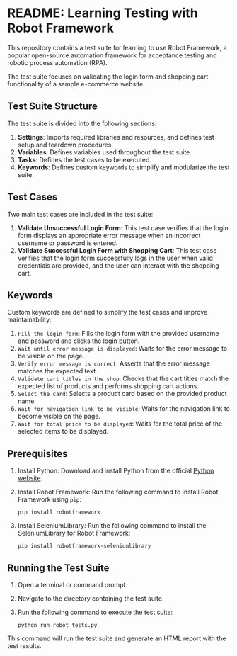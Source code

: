 # README: Learning Testing with Robot Framework

This repository contains a test suite for learning to use Robot Framework, a popular open-source automation framework for acceptance testing and robotic process automation (RPA).

The test suite focuses on validating the login form and shopping cart functionality of a sample e-commerce website.

## Test Suite Structure

The test suite is divided into the following sections:

1. **Settings**: Imports required libraries and resources, and defines test setup and teardown procedures.
2. **Variables**: Defines variables used throughout the test suite.
3. **Tasks**: Defines the test cases to be executed.
4. **Keywords**: Defines custom keywords to simplify and modularize the test suite.

## Test Cases

Two main test cases are included in the test suite:

1. **Validate Unsuccessful Login Form**: This test case verifies that the login form displays an appropriate error message when an incorrect username or password is entered.
2. **Validate Successful Login Form with Shopping Cart**: This test case verifies that the login form successfully logs in the user when valid credentials are provided, and the user can interact with the shopping cart.

## Keywords

Custom keywords are defined to simplify the test cases and improve maintainability:

1. `Fill the login form`: Fills the login form with the provided username and password and clicks the login button.
2. `Wait until error message is displayed`: Waits for the error message to be visible on the page.
3. `Verify error message is correct`: Asserts that the error message matches the expected text.
4. `Validate cart titles in the shop`: Checks that the cart titles match the expected list of products and performs shopping cart actions.
5. `Select the card`: Selects a product card based on the provided product name.
6. `Wait for navigation link to be visible`: Waits for the navigation link to become visible on the page.
7. `Wait for total price to be displayed`: Waits for the total price of the selected items to be displayed.

## Prerequisites

1. Install Python: Download and install Python from the official [Python website](https://www.python.org/downloads/).
2. Install Robot Framework: Run the following command to install Robot Framework using `pip`:

   ```
   pip install robotframework
   ```

3. Install SeleniumLibrary: Run the following command to install the SeleniumLibrary for Robot Framework:

   ```
   pip install robotframework-seleniumlibrary
   ```

## Running the Test Suite

1. Open a terminal or command prompt.
2. Navigate to the directory containing the test suite.
3. Run the following command to execute the test suite:

   ```
   python run_robot_tests.py
   ```

This command will run the test suite and generate an HTML report with the test results.
